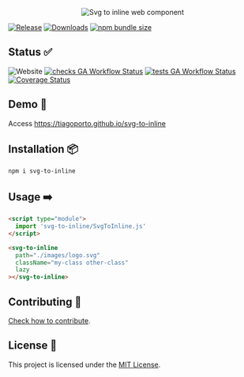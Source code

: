 <p align="center">
  <img src="https://socialify.git.ci/tiagoporto/svg-to-inline/image?description=1&font=Jost&logo=https://raw.githubusercontent.com/tiagoporto/svg-to-inline/refs/heads/main/docs/webcomponents%252Bsvg.svg?token=1&owner=1&pattern=Signal" alt="Svg to inline web component" />
</p>
<!--
<p align="right">
  <code> 👍 ? <a href="https://github.com/tiagoporto/svg-to-inline/stargazers">⭐</a> : <a href="https://github.com/tiagoporto/svg-to-inline/issues">😞</a></code>
</p> -->

[![Release](https://img.shields.io/npm/v/svg-to-inline.svg?style=flat-square\&label=release)](https://github.com/tiagoporto/svg-to-inline/releases)
[![Downloads](https://img.shields.io/npm/dt/svg-to-inline.svg?style=flat-square)](https://www.npmjs.com/package/svg-to-inline)
[![npm bundle size](https://img.shields.io/bundlephobia/min/svg-to-inline?style=flat-square)](https://bundlephobia.com/package/svg-to-inline)

## Status ✅

![Website](https://img.shields.io/website?logo=githubpages\&style=flat-square\&url=https://tiagoporto.github.io/svg-to-inline)
[![checks GA Workflow Status](https://img.shields.io/github/actions/workflow/status/tiagoporto/svg-to-inline/checks.yml?label=checks\&logo=githubactions\&logoColor=white\&style=flat-square)](https://github.com/tiagoporto/svg-to-inline/actions/workflows/checks.yml)
[![tests GA Workflow Status](https://img.shields.io/github/actions/workflow/status/tiagoporto/svg-to-inline/tests.yml?label=tests\&logo=githubactions\&logoColor=white\&style=flat-square)](https://github.com/tiagoporto/svg-to-inline/actions/workflows/tests.yml)
[![Coverage Status](https://img.shields.io/coveralls/tiagoporto/svg-to-inline.svg?logo=coveralls\&style=flat-square)](https://coveralls.io/github/tiagoporto/svg-to-inline)

## Demo 🚀

Access <https://tiagoporto.github.io/svg-to-inline>

## Installation 📦

```bash
npm i svg-to-inline
```

## Usage ➡️

```html
<script type="module">
  import 'svg-to-inline/SvgToInline.js'
</script>

<svg-to-inline
  path="./images/logo.svg"
  className="my-class other-class"
  lazy
></svg-to-inline>
```

## Contributing 🤝

[Check how to contribute](https://github.com/tiagoporto/svg-to-inline/blob/main/docs/CONTRIBUTING.md).

## License 📄

This project is licensed under the [MIT License](https://github.com/tiagoporto/svg-to-inline/blob/main/LICENSE).

<!-- ![Open Source Love](https://badges.frapsoft.com/os/v3/open-source.svg) -->
